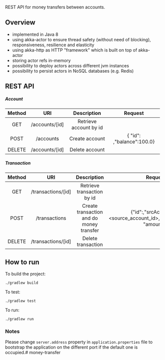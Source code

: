 REST API for money transfers between accounts.

## Overview
 - implemented in Java 8
 - using akka-actor to ensure thread safety (without need of blocking), responsiveness, resilience and elasticity
 - using akka-http as HTTP "framework" which is built on top of akka-actor
 - storing actor refs in-memory
 - possibility to deploy actors across different jvm instances
 - possibility to persist actors in NoSQL databases (e.g. Redis)

## REST API

##### Account
| Method | URI | Description | Request
| :---: | :---: | :---: | :---: |
| GET | /accounts/[id] | Retrieve account by id |
| POST | /accounts | Create account | {	"id": <Unique-customer-id> ,"balance":100.0}
| DELETE | /accounts/[id] | Delete account |
 
 ##### Transaction
| Method | URI | Description | Request
| :---: | :---: | :---: | :---: | 
| GET | /transactions/[id] | Retrieve transaction by id | 
| POST | /transactions | Create transaction and do money transfer |{"id":<unique transaction id>,"srcAccountId":<source_account_id>,"targetAccountId":<targetaccountid> "amount":<amount>}
| DELETE | /transactions/[id] | Delete transaction|
 
 
## How to run
To build the project:
```
./gradlew build
```
To test:
```
./gradlew test
```
To run:
```
./gradlew run
```
 

### Notes
Please change `server.address` property in `application.properties` file to bootstrap the application on the different port if the default one is occupied.# money-transfer
